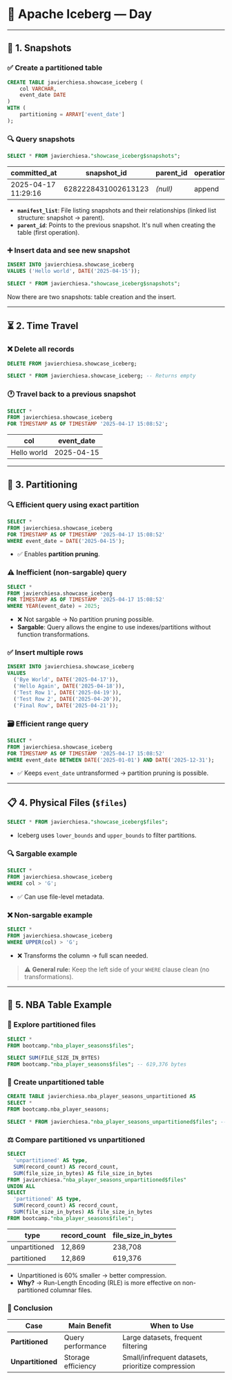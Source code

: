 # 🧊 Apache Iceberg — Day 
---

## 📸 1. Snapshots

### ✅ Create a partitioned table

```sql
CREATE TABLE javierchiesa.showcase_iceberg (
    col VARCHAR,
    event_date DATE
)
WITH (
    partitioning = ARRAY['event_date']
);
```

### 🔍 Query snapshots

```sql
SELECT * FROM javierchiesa."showcase_iceberg$snapshots";
```

| committed_at        | snapshot_id         | parent_id | operation | manifest_list | summary |
|---------------------|---------------------|-----------|-----------|----------------|---------|
| 2025-04-17 11:29:16 | 6282228431002613123 | *(null)*  | append    | ...avro        | {...}   |

- **`manifest_list`**: File listing snapshots and their relationships (linked list structure: snapshot → parent).
- **`parent_id`**: Points to the previous snapshot. It's null when creating the table (first operation).

### ➕ Insert data and see new snapshot

```sql
INSERT INTO javierchiesa.showcase_iceberg 
VALUES ('Hello world', DATE('2025-04-15'));

SELECT * FROM javierchiesa."showcase_iceberg$snapshots";
```

Now there are two snapshots: table creation and the insert.

---

## ⏳ 2. Time Travel

### ❌ Delete all records

```sql
DELETE FROM javierchiesa.showcase_iceberg;

SELECT * FROM javierchiesa.showcase_iceberg; -- Returns empty
```

### 🕐 Travel back to a previous snapshot

```sql
SELECT *
FROM javierchiesa.showcase_iceberg 
FOR TIMESTAMP AS OF TIMESTAMP '2025-04-17 15:08:52';
```

| col         | event_date |
|-------------|------------|
| Hello world | 2025-04-15 |

---

## 🧹 3. Partitioning

### 🔍 Efficient query using exact partition

```sql
SELECT *
FROM javierchiesa.showcase_iceberg 
FOR TIMESTAMP AS OF TIMESTAMP '2025-04-17 15:08:52'
WHERE event_date = DATE('2025-04-15');
```

- ✅ Enables **partition pruning**.

### ⚠️ Inefficient (non-sargable) query

```sql
SELECT *
FROM javierchiesa.showcase_iceberg 
FOR TIMESTAMP AS OF TIMESTAMP '2025-04-17 15:08:52'
WHERE YEAR(event_date) = 2025;
```

- ❌ Not sargable → No partition pruning possible.
- **Sargable**: Query allows the engine to use indexes/partitions without function transformations.

### ✅ Insert multiple rows

```sql
INSERT INTO javierchiesa.showcase_iceberg
VALUES 
  ('Bye World', DATE('2025-04-17')),
  ('Hello Again', DATE('2025-04-18')),
  ('Test Row 1', DATE('2025-04-19')),
  ('Test Row 2', DATE('2025-04-20')),
  ('Final Row', DATE('2025-04-21'));
```

### 🗃️ Efficient range query

```sql
SELECT *
FROM javierchiesa.showcase_iceberg 
FOR TIMESTAMP AS OF TIMESTAMP '2025-04-17 15:08:52'
WHERE event_date BETWEEN DATE('2025-01-01') AND DATE('2025-12-31');
```

- ✅ Keeps `event_date` untransformed → partition pruning is possible.

---

## 📋 4. Physical Files (`$files`)

```sql
SELECT * FROM javierchiesa."showcase_iceberg$files";
```

- Iceberg uses `lower_bounds` and `upper_bounds` to filter partitions.

### 🔍 Sargable example

```sql
SELECT *
FROM javierchiesa.showcase_iceberg
WHERE col > 'G';
```

- ✅ Can use file-level metadata.

### ❌ Non-sargable example

```sql
SELECT *
FROM javierchiesa.showcase_iceberg
WHERE UPPER(col) > 'G';
```

- ❌ Transforms the column → full scan needed.

> ⚠️ **General rule:** Keep the left side of your `WHERE` clause clean (no transformations).

---

## 🏀 5. NBA Table Example

### 🧠 Explore partitioned files

```sql
SELECT *
FROM bootcamp."nba_player_seasons$files";

SELECT SUM(FILE_SIZE_IN_BYTES)
FROM bootcamp."nba_player_seasons$files"; -- 619,376 bytes
```

### 📃 Create unpartitioned table

```sql
CREATE TABLE javierchiesa.nba_player_seasons_unpartitioned AS
SELECT * 
FROM bootcamp.nba_player_seasons;

SELECT * FROM javierchiesa."nba_player_seasons_unpartitioned$files"; -- 1 file
```

### ⚖️ Compare partitioned vs unpartitioned

```sql
SELECT
  'unpartitioned' AS type,
  SUM(record_count) AS record_count,
  SUM(file_size_in_bytes) AS file_size_in_bytes
FROM javierchiesa."nba_player_seasons_unpartitioned$files"
UNION ALL
SELECT
  'partitioned' AS type,
  SUM(record_count) AS record_count,
  SUM(file_size_in_bytes) AS file_size_in_bytes
FROM bootcamp."nba_player_seasons$files";
```

| type          | record_count | file_size_in_bytes |
|---------------|--------------|--------------------|
| unpartitioned | 12,869       | 238,708            |
| partitioned   | 12,869       | 619,376            |

- Unpartitioned is 60% smaller → better compression.
- **Why?** → Run-Length Encoding (RLE) is more effective on non-partitioned columnar files.

### 🤔 Conclusion

| Case           | Main Benefit          | When to Use                                      |
|----------------|------------------------|--------------------------------------------------|
| **Partitioned** | Query performance      | Large datasets, frequent filtering               |
| **Unpartitioned** | Storage efficiency    | Small/infrequent datasets, prioritize compression |
